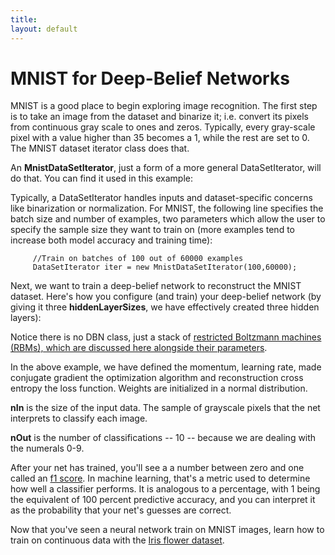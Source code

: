 ```yaml
---
title: 
layout: default
---
```


# MNIST for Deep-Belief Networks

MNIST is a good place to begin exploring image recognition. The first step is to take an image from the dataset and binarize it; i.e. convert its pixels from continuous gray scale to ones and zeros. Typically, every gray-scale pixel with a value higher than 35 becomes a 1, while the rest are set to 0. The MNIST dataset iterator class does that.

An **MnistDataSetIterator**, just a form of a more general DataSetIterator, will do that. You can find it used in this example:

<script src="http://gist-it.appspot.com/https://github.com/deeplearning4j/dl4j-0.0.3.3-examples/blob/master/src/main/java/org/deeplearning4j/deepbelief/DBNFullMnistExample.java?slice=37:40"></script>

Typically, a DataSetIterator handles inputs and dataset-specific concerns like binarization or normalization. For MNIST, the following line specifies the batch size and number of examples, two parameters which allow the user to specify the sample size they want to train on (more examples tend to increase both model accuracy and training time):
         
         //Train on batches of 100 out of 60000 examples
         DataSetIterator iter = new MnistDataSetIterator(100,60000);

Next, we want to train a deep-belief network to reconstruct the MNIST dataset. Here's how you configure (and train) your deep-belief network (by giving it three **hiddenLayerSizes**, we have effectively created three hidden layers):

<script src="http://gist-it.appspot.com/https://github.com/deeplearning4j/dl4j-0.0.3.3-examples/blob/master/src/main/java/org/deeplearning4j/deepbelief/DBNFullMnistExample.java?slice=40:65"></script>

Notice there is no DBN class, just a stack of [restricted Boltzmann machines (RBMs), which are discussed here alongside their parameters](http://deeplearning4j.org/restrictedboltzmannmachine.html). 

In the above example, we have defined the momentum, learning rate, made conjugate gradient the optimization algorithm and reconstruction cross entropy the loss function. Weights are initialized in a normal distribution.  

**nIn** is the size of the input data. The sample of grayscale pixels that the net interprets to classify each image. 

**nOut** is the number of classifications -- 10 -- because we are dealing with the numerals 0-9.

After your net has trained, you'll see a a number between zero and one called an [f1 score](https://en.wikipedia.org/wiki/F1_score). In machine learning, that's a metric used to determine how well a classifier performs. It is analogous to a percentage, with 1 being the equivalent of 100 percent predictive accuracy, and you can interpret it as the probability that your net's guesses are correct.

Now that you've seen a neural network train on MNIST images, learn how to train on continuous data with the [Iris flower dataset](../iris-flower-dataset-tutorial.html).
